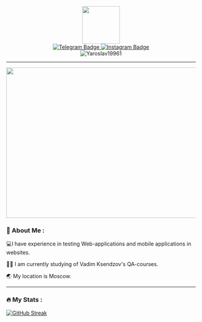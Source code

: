 <div id="header" align="center">
<img src= "https://media.giphy.com/media/108JHWB1hruZnq/giphy.gif" width="100"/>
</div>

<div id="badges" align="center" >
 <a href="https://t.me/yKovalevy">
 <img src="https://img.shields.io/badge/-Telegram-blue?logo=Telegram&logoColor=white" alt="Telegram Badge"/>
<a href="https://instagram.com/yaroslav_kovalev?igshid=ZDdkNTZiNTM=">
 <img src="https://img.shields.io/badge/-Instagram-important?logo=Instagram&logoColor=white" alt="Instagram Badge"/>
   </a>
</div>

<div id="badges" align="center" >
 <img src="https://komarev.com/ghpvc/?username=Yaroslav19961&style=plastic&color=blueviolet"alt="Yaroslav19961" />
</div>

___

<div align="center">
 <img src="https://img.freepik.com/premium-vector/remote-workplace-man-working-at-computer-freelancer-character_81894-7594.jpg" width="550" height="400"/>
</div>

### :man: About Me :
:computer:I have experience in testing Web-applications and mobile applications in websites.
 
:man_student: I am currently studying  of Vadim Ksendzov's QA-courses.
 
:earth_asia: My location is Moscow.

---

### :fire: My Stats :


[![GitHub Streak](http://github-readme-streak-stats.herokuapp.com?user=Yaroslav19961&theme=modern-lilac2&hide_border=true&border_radius=8.2&date_format=j%2Fn%5B%2FY%5D&disable_animations=true)](https://git.io/streak-stats)

